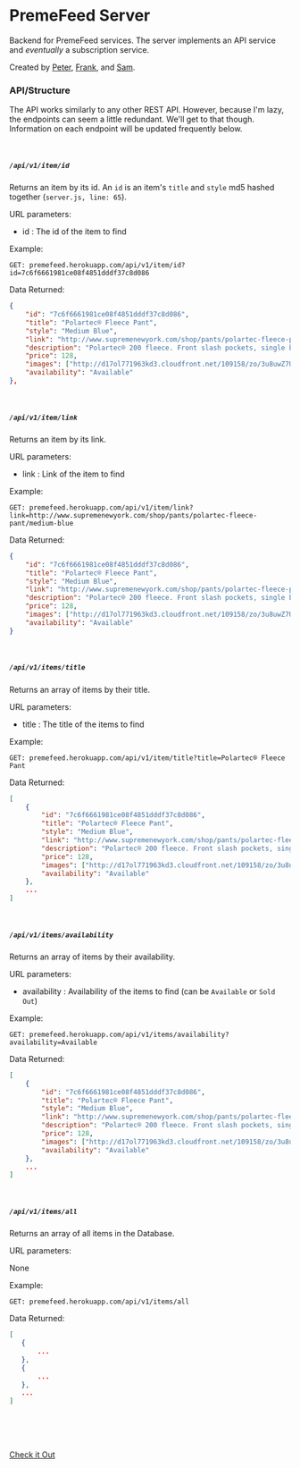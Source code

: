 # PremeFeed Server

Backend for PremeFeed services. The server implements an API service and *eventually* a subscription service.

Created by <a href="https://github.com/dzt/">Peter</a>, <a href="https://github.com/10Frank10/">Frank</a>, and <a href="https://github.com/cryptoc1">Sam</a>.

### API/Structure

The API works similarly to any other REST API. However, because I'm lazy, the endpoints can seem a little redundant. We'll get to that though. Information on each endpoint will be updated frequently below.

<br>

##### `/api/v1/item/id`
Returns an item by its id. An `id` is an item's `title` and `style` md5 hashed together (`server.js, line: 65`).

URL parameters:

* id    :   The id of the item to find

Example:

`GET: premefeed.herokuapp.com/api/v1/item/id?id=7c6f6661981ce08f4851dddf37c8d086`

Data Returned:
```JSON
{
    "id": "7c6f6661981ce08f4851dddf37c8d086",
    "title": "Polartec® Fleece Pant",
    "style": "Medium Blue",
    "link": "http://www.supremenewyork.com/shop/pants/polartec-fleece-pant/medium-blue",
    "description": "Polartec® 200 fleece. Front slash pockets, single back zip pocket, and elastic waistband and cuffs. Embroidered logo on back pocket.",
    "price": 128,
    "images": ["http://d17ol771963kd3.cloudfront.net/109158/zo/3u8uwZ7UgJA.jpg","http://d17ol771963kd3.cloudfront.net/110960/zo/6ufa2O6Lhx0.jpg"],
    "availability": "Available"
},

```

<br>

##### `/api/v1/item/link`
Returns an item by its link.

URL parameters:

* link  :   Link of the item to find

Example:    

`GET: premefeed.herokuapp.com/api/v1/item/link?link=http://www.supremenewyork.com/shop/pants/polartec-fleece-pant/medium-blue`

Data Returned:
```JSON
{
    "id": "7c6f6661981ce08f4851dddf37c8d086",
    "title": "Polartec® Fleece Pant",
    "style": "Medium Blue",
    "link": "http://www.supremenewyork.com/shop/pants/polartec-fleece-pant/medium-blue",
    "description": "Polartec® 200 fleece. Front slash pockets, single back zip pocket, and elastic waistband and cuffs. Embroidered logo on back pocket.",
    "price": 128,
    "images": ["http://d17ol771963kd3.cloudfront.net/109158/zo/3u8uwZ7UgJA.jpg", "http://d17ol771963kd3.cloudfront.net/110960/zo/6ufa2O6Lhx0.jpg"],
    "availability": "Available"
}
```

<br>

##### `/api/v1/items/title`
Returns an array of items by their title.

URL parameters:

* title    :   The title of the items to find

Example:

`GET: premefeed.herokuapp.com/api/v1/item/title?title=Polartec® Fleece Pant`

Data Returned:
```JSON
[
    {
        "id": "7c6f6661981ce08f4851dddf37c8d086",
        "title": "Polartec® Fleece Pant",
        "style": "Medium Blue",
        "link": "http://www.supremenewyork.com/shop/pants/polartec-fleece-pant/medium-blue",
        "description": "Polartec® 200 fleece. Front slash pockets, single back zip pocket, and elastic waistband and cuffs. Embroidered logo on back pocket.",
        "price": 128,
        "images": ["http://d17ol771963kd3.cloudfront.net/109158/zo/3u8uwZ7UgJA.jpg","http://d17ol771963kd3.cloudfront.net/110960/zo/6ufa2O6Lhx0.jpg"],
        "availability": "Available"
    },
    ...
]
```

<br>

##### `/api/v1/items/availability`
Returns an array of items by their availability.

URL parameters:

* availability  :   Availability of the items to find (can be `Available` or `Sold Out`)

Example:

`GET: premefeed.herokuapp.com/api/v1/items/availability?availability=Available`

Data Returned:
```JSON
[
    {
        "id": "7c6f6661981ce08f4851dddf37c8d086",
        "title": "Polartec® Fleece Pant",
        "style": "Medium Blue",
        "link": "http://www.supremenewyork.com/shop/pants/polartec-fleece-pant/medium-blue",
        "description": "Polartec® 200 fleece. Front slash pockets, single back zip pocket, and elastic waistband and cuffs. Embroidered logo on back pocket.",
        "price": 128,
        "images": ["http://d17ol771963kd3.cloudfront.net/109158/zo/3u8uwZ7UgJA.jpg","http://d17ol771963kd3.cloudfront.net/110960/zo/6ufa2O6Lhx0.jpg"],
        "availability": "Available"
    },
    ...
]
```

<br>

##### `/api/v1/items/all`
Returns an array of all items in the Database.

URL parameters:

None

Example:

`GET: premefeed.herokuapp.com/api/v1/items/all`

 Data Returned:
 ```JSON
[
    {
        ...
    },
    {
        ...
    },
    ...
]
 ```

<br>
<br>
<br>

<a href="http://premefeed.herokuapp.com/" target="\_blank">Check it Out</a>

